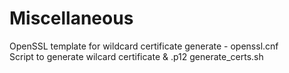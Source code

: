 # Miscellaneous

OpenSSL template for wildcard certificate generate - openssl.cnf  
Script to generate wilcard certificate & .p12 generate_certs.sh  
